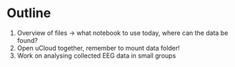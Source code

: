 # Outline
1. Overview of files -> what notebook to use today, where can the data be found?
2. Open uCloud together, remember to mount data folder!
3. Work on analysing collected EEG data in small groups